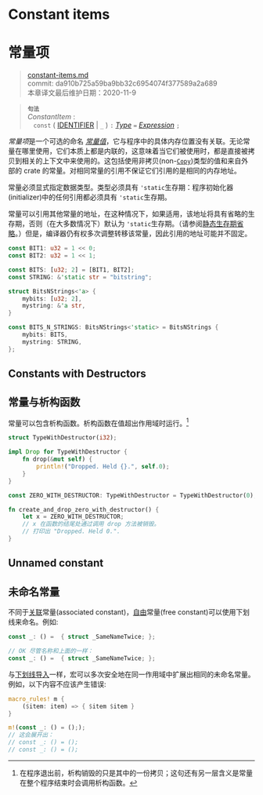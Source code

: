 # Constant items
# 常量项

>[constant-items.md](https://github.com/rust-lang/reference/blob/master/src/items/constant-items.md)\
>commit: da910b725a59ba9bb32c6954074f377589a2a689 \
>本章译文最后维护日期：2020-11-9

> **<sup>句法</sup>**\
> _ConstantItem_ :\
> &nbsp;&nbsp; `const` ( [IDENTIFIER] | `_` ) `:` [_Type_] `=` [_Expression_] `;`

*常量项*是一个可选的命名 *[常量值][constant value]*，它与程序中的具体内存位置没有关联。无论常量在哪里使用，它们本质上都是内联的，这意味着当它们被使用时，都是直接被拷贝到相关的上下文中来使用的。这包括使用非拷贝(non-[`Copy`])类型的值和来自外部的 crate 的常量。对相同常量的引用不保证它们引用的是相同的内存地址。

常量必须显式指定数据类型。类型必须具有 `'static`生存期：程序初始化器(initializer)中的任何引用都必须具有 `'static`生存期。

常量可以引用其他常量的地址，在这种情况下，如果适用，该地址将具有省略的生存期，否则（在大多数情况下）默认为 `'static`生存期。（请参阅[静态生存期省略][static lifetime elision]。）但是，编译器仍有权多次调整转移该常量，因此引用的地址可能并不固定。

```rust
const BIT1: u32 = 1 << 0;
const BIT2: u32 = 1 << 1;

const BITS: [u32; 2] = [BIT1, BIT2];
const STRING: &'static str = "bitstring";

struct BitsNStrings<'a> {
    mybits: [u32; 2],
    mystring: &'a str,
}

const BITS_N_STRINGS: BitsNStrings<'static> = BitsNStrings {
    mybits: BITS,
    mystring: STRING,
};
```

## Constants with Destructors
## 常量与析构函数

常量可以包含析构函数。析构函数在值超出作用域时运行。[^译者备注]

```rust
struct TypeWithDestructor(i32);

impl Drop for TypeWithDestructor {
    fn drop(&mut self) {
        println!("Dropped. Held {}.", self.0);
    }
}

const ZERO_WITH_DESTRUCTOR: TypeWithDestructor = TypeWithDestructor(0);

fn create_and_drop_zero_with_destructor() {
    let x = ZERO_WITH_DESTRUCTOR;
    // x 在函数的结尾处通过调用 drop 方法被销毁。
    // 打印出 "Dropped. Held 0.".
}
```

## Unnamed constant
## 未命名常量

不同于[关联][associated]常量(associated constant)，[自由][free]常量(free constant)可以使用下划线来命名。例如:

```rust
const _: () =  { struct _SameNameTwice; };

// OK 尽管名称和上面的一样：
const _: () =  { struct _SameNameTwice; };
```

与[下划线导入][underscore imports]一样，宏可以多次安全地在同一作用域中扩展出相同的未命名常量。例如，以下内容不应该产生错误:

```rust
macro_rules! m {
    ($item: item) => { $item $item }
}

m!(const _: () = (););
// 这会展开出：
// const _: () = ();
// const _: () = ();
```

[^译者备注]: 在程序退出前，析构销毁的只是其中的一份拷贝；这句还有另一层含义是常量在整个程序结束时会调用析构函数。

[associated]: ../glossary.md#associated-item
[constant value]: ../const_eval.md#constant-expressions
[free]: ../glossary.md#free-item
[static lifetime elision]: ../lifetime-elision.md#static-lifetime-elision
[IDENTIFIER]: ../identifiers.md
[underscore imports]: use-declarations.md#underscore-imports
[_Type_]: ../types.md#type-expressions
[_Expression_]: ../expressions.md
[`Copy`]: ../special-types-and-traits.md#copy

<!-- 2020-11-7-->
<!-- checked -->
